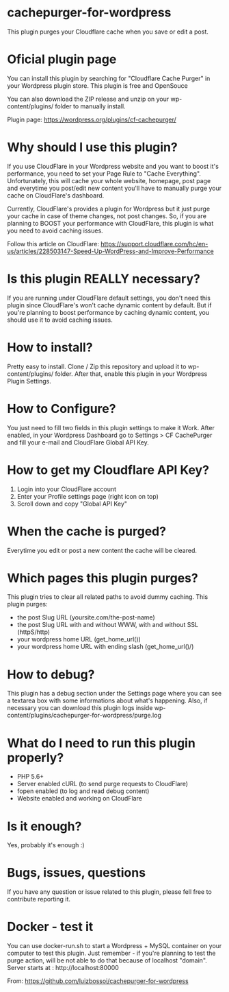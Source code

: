 # cachepurger-for-wordpress
This plugin purges your Cloudflare cache when you save or edit a post.

# Oficial plugin page
You can install this plugin by searching for "Cloudflare Cache Purger" in your Wordpress plugin store.
This plugin is free and OpenSouce

You can also download the ZIP release and unzip on your wp-content/plugins/ folder to manually install.

Plugin page: https://wordpress.org/plugins/cf-cachepurger/

# Why should I use this plugin?
If you use CloudFlare in your Wordpress website and you want to boost it's performance, you need to set your Page Rule to "Cache Everything". Unfortunately, this will cache your whole website, homepage, post page and everytime you post/edit new content you'll have to manually purge your cache on CloudFlare's dashboard.

Currently, CloudFlare's provides a plugin for Wordpress but it just purge your cache in case of theme changes, not post changes.
So, if you are planning to BOOST your performance with CloudFlare, this plugin is what you need to avoid caching issues.

Follow this article on CloudFlare: https://support.cloudflare.com/hc/en-us/articles/228503147-Speed-Up-WordPress-and-Improve-Performance

# Is this plugin REALLY necessary?
If you are running under CloudFlare default settings, you don't need this plugin since CloudFlare's won't cache dynamic content by default. But if you're planning to boost performance by caching dynamic content, you should use it to avoid caching issues.

# How to install?
Pretty easy to install. Clone / Zip this repository and upload it to wp-content/plugins/ folder.
After that, enable this plugin in your Wordpress Plugin Settings.

# How to Configure?
You just need to fill two fields in this plugin settings to make it Work.
After enabled, in your Wordpress Dashboard go to Settings > CF CachePurger and fill your e-mail and CloudFlare Global API Key.

# How to get my Cloudflare API Key?
  1. Login into your CloudFlare account
  2. Enter your Profile settings page (right icon on top)
  3. Scroll down and copy "Global API Key" 

# When the cache is purged?
Everytime you edit or post a new content the cache will be cleared.

# Which pages this plugin purges?
This plugin tries to clear all related paths to avoid dummy caching. This plugin purges:
  - the post Slug URL (yoursite.com/the-post-name)
  - the post Slug URL with and without WWW, with and without SSL (httpS/http) 
  - your wordpress home URL (get_home_url())
  - your wordpress home URL with ending slash (get_home_url()/)

# How to debug?
This plugin has a debug section under the Settings page where you can see a textarea box with some informations about what's happening.
Also, if necessary you can download this plugin logs inside wp-content/plugins/cachepurger-for-wordpress/purge.log

# What do I need to run this plugin properly?
  - PHP 5.6+
  - Server enabled cURL (to send purge requests to CloudFlare)
  - fopen enabled (to log and read debug content)
  - Website enabled and working on CloudFlare

# Is it enough?
Yes, probably it's enough :)

# Bugs, issues, questions
If you have any question or issue related to this plugin, please fell free to contribute reporting it.

# Docker - test it
You can use docker-run.sh to start a Wordpress + MySQL container on your computer to test this plugin.
Just remember - if you're planning to test the purge action, will be not able to do that because of localhost "domain".
Server starts at : http://localhost:80000

From: https://github.com/luizbossoi/cachepurger-for-wordpress